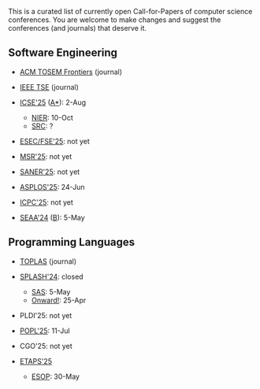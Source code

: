 This is a curated list of currently open Call-for-Papers of
computer science conferences. You are welcome to make changes
and suggest the conferences (and journals) that deserve it.

## Software Engineering

* [ACM TOSEM Frontiers](https://dl.acm.org/journal/tosem/frontiers) (journal)

* [IEEE TSE](https://www.computer.org/csdl/journal/ts/write-for-us/15090) (journal)

* [ICSE'25](https://conf.researchr.org/home/icse-2025) ([A*](https://portal.core.edu.au/conf-ranks/1209/)): 2-Aug
  * [NIER](https://conf.researchr.org/track/icse-2025/icse-2025-nier): 10-Oct
  * [SRC](https://conf.researchr.org/track/icse-2025/icse-2025-SRC): ?

* [ESEC/FSE'25](https://conf.researchr.org/home/fse-2025): not yet

* [MSR'25](https://www.msrconf.org/): not yet

* [SANER'25](https://conf.researchr.org/series/saner): not yet

* [ASPLOS'25](https://www.asplos-conference.org/asplos-2025-call-for-papers/): 24-Jun

* [ICPC'25](https://conf.researchr.org/home/icpc-2024): not yet

* [SEAA'24](https://dsd-seaa.com/seaa2024/) ([B](https://portal.core.edu.au/conf-ranks/464/)): 5-May

## Programming Languages

* [TOPLAS](https://dl.acm.org/journal/toplas/author-guidelines) (journal)

* [SPLASH'24](https://2024.splashcon.org/): closed
  * [SAS](https://2024.splashcon.org/home/sas-2024): 5-May
  * [Onward!](https://2024.splashcon.org/track/splash-2024-Onward-Essays): 25-Apr

* PLDI'25: not yet

* [POPL'25](https://conf.researchr.org/home/POPL-2025): 11-Jul

* CGO'25: not yet

* [ETAPS'25](https://etaps.org/2025/cfp/)
  * [ESOP](https://etaps.org/2025/conferences/esop/): 30-May

